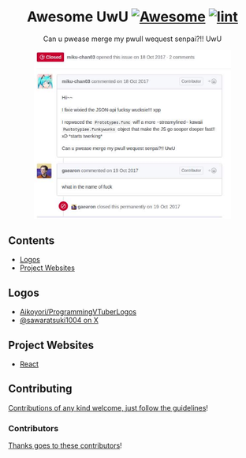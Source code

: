 <div align="center">

<!-- title -->

<!--lint ignore no-dead-urls-->

# Awesome UwU [![Awesome](https://awesome.re/badge.svg)](https://awesome.re) [![lint](https://github.com/dittos/awesome-uwu/actions/workflows/lint.yaml/badge.svg)](https://github.com/dittos/awesome-uwu/actions/workflows/lint.yaml)

<!-- subtitle -->

Can u pwease merge my pwull wequest senpai?!! UwU

<!-- image -->

<img src="uwu.jpg" width="400" />

</div>

<!-- TOC -->

## Contents

- [Logos](#logos)
- [Project Websites](#project-websites)

<!-- CONTENT -->

## Logos

- [Aikoyori/ProgrammingVTuberLogos](https://github.com/Aikoyori/ProgrammingVTuberLogos)
- [@sawaratsuki1004 on X](https://twitter.com/sawaratsuki1004)

## Project Websites

- [React](https://react.dev/?uwu=true)

<!-- END CONTENT -->

## Contributing

[Contributions of any kind welcome, just follow the guidelines](contributing.md)!

### Contributors

[Thanks goes to these contributors](https://github.com/dittos/awesome-uwu/graphs/contributors)!
